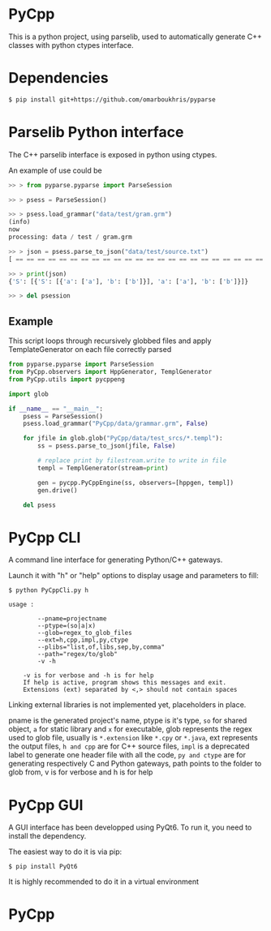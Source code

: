 
# PyCpp

This is a python project, using parselib, used to automatically generate C++ classes with python ctypes interface.

# Dependencies

```bash
$ pip install git+https://github.com/omarboukhris/pyparse
```


# Parselib Python interface 

The C++ parselib interface is exposed in python using ctypes.

An example of use could be

```python
>> > from pyparse.pyparse import ParseSession

>> > psess = ParseSession()

>> > psess.load_grammar("data/test/gram.grm")
(info)
now
processing: data / test / gram.grm

>> > json = psess.parse_to_json("data/test/source.txt")
[ == == == == == == == == == == == == == == == == == == == == == == == == == == == == == = >] 100 % finished

>> > print(json)
{'S': [{'S': [{'a': ['a'], 'b': ['b']}], 'a': ['a'], 'b': ['b']}]}

>> > del psession
```

## Example

This script loops through recursively globbed files and apply TemplateGenerator on each file correctly parsed

```python
from pyparse.pyparse import ParseSession
from PyCpp.observers import HppGenerator, TemplGenerator
from PyCpp.utils import pycppeng

import glob

if __name__ == "__main__":
	psess = ParseSession()
	psess.load_grammar("PyCpp/data/grammar.grm", False)

	for jfile in glob.glob("PyCpp/data/test_srcs/*.templ"):
		ss = psess.parse_to_json(jfile, False)

		# replace print by filestream.write to write in file
		templ = TemplGenerator(stream=print)

		gen = pycpp.PyCppEngine(ss, observers=[hppgen, templ])
		gen.drive()

	del psess
```

# PyCpp CLI

A command line interface for generating Python/C++ gateways.

Launch it with "h" or "help" options to display usage and parameters to fill:

```
$ python PyCppCli.py h

usage :
	 
		--pname=projectname 
		--ptype=(so|a|x) 
		--glob=regex_to_glob_files
		--ext=h,cpp,impl,py,ctype
		--plibs="list,of,libs,sep,by,comma" 
		--path="regex/to/glob"
		-v -h

	-v is for verbose and -h is for help
	If help is active, program shows this messages and exit.
	Extensions (ext) separated by <,> should not contain spaces

```
Linking external libraries is not implemented yet, placeholders in place.

pname is the generated project's name,
ptype is it's type, `so` for shared object, `a` for static library and `x` for executable,
glob represents the regex used to glob file, usually is `*.extension` like `*.cpy` or `*.java`,
ext represents the output files, `h and cpp` are for C++ source files, `impl` is a deprecated label to generate one header file with all the code, `py and ctype` are for generating respectively C and Python gateways,
path points to the folder to glob from,
v is for verbose and h is for help

# PyCpp GUI

A GUI interface has been developped using PyQt6. To run it, you need to install the dependency.

The easiest way to do it is via pip:
```
$ pip install PyQt6
```
It is highly recommended to do it in a virtual environment



# PyCpp
